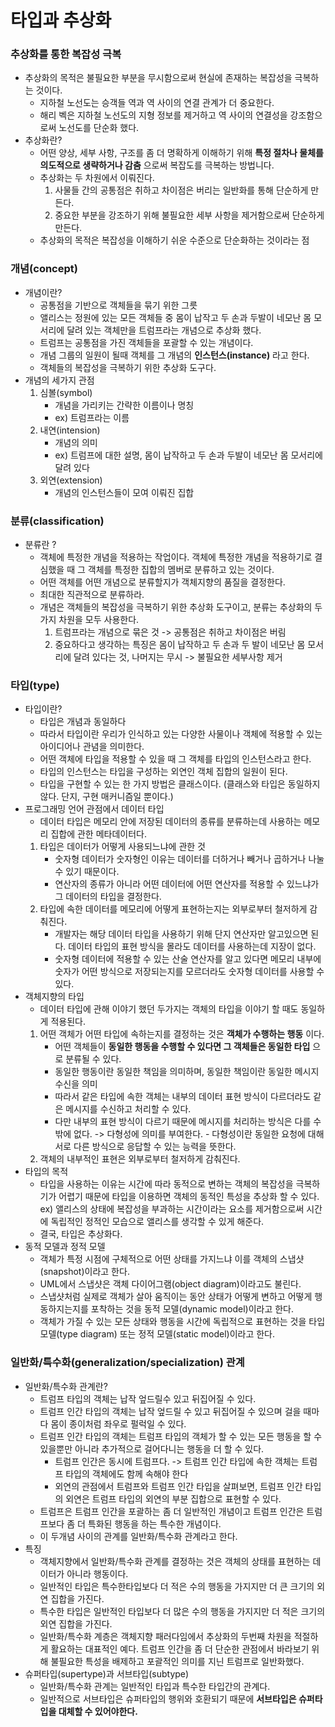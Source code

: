 # 타입과 추상화 
### 추상화를 통한 복잡성 극복
- 추상화의 목적은 불필요한 부분을 무시함으로써 현실에 존재하는 복잡성을 극복하는 것이다.
    - 지하철 노선도는 승객들 역과 역 사이의 연결 관계가 더 중요한다.
    - 해리 벡은 지하철 노선도의 지형 정보를 제거하고 역 사이의 연결성을 강조함으로써 노선도를 단순화 했다.
- 추상화란?
    - 어떤 양상, 세부 사항, 구조를 좀 더 명확하게 이해하기 위해 **특정 절차나 물체를 의도적으로 생략하거나 감춤** 으로써 복잡도를 극복하는 방법니다.
    - 추상화는 두 차원에서 이뤄진다.
        1. 사물들 간의 공통점은 취하고 차이점은 버리는 일반화를 통해 단순하게 만든다.
        2. 중요한 부분을 강조하기 위해 불필요한 세부 사항을 제거함으로써 단순하게 만든다.
    - 추상화의 목적은 복잡성을 이해하기 쉬운 수준으로 단순화하는 것이라는 점 

### 개념(concept)
- 개념이란?
    - 공통점을 기반으로 객체들을 묶기 위한 그릇
    - 앨리스는 정원에 있는 모든 객체들 중 몸이 납작고 두 손과 두발이 네모난 몸 모서리에 달려 있는 객체만을 트럼프라는 개념으로 추상화 했다.
    - 트럼프는 공통점을 가진 객체들을 포괄할 수 있는 개념이다.
    - 개념 그룹의 일원이 될때 객체를 그 개념의 **인스턴스(instance)** 라고 한다.
    - 객체들의 복잡성을 극복하기 위한 추상화 도구다. 
- 개념의 세가지 관점
    1. 심볼(symbol) 
        - 개념을 가리키는 간략한 이름이나 명칭
        - ex) 트럼프라는 이름
    2. 내연(intension)
        - 개념의 의미
        - ex) 트럼프에 대한 설명, 몸이 납작하고 두 손과 두발이 네모난 몸 모서리에 달려 있다
    3. 외연(extension)
        - 개념의 인스턴스들이 모여 이뤄진 집합
    
### 분류(classification)
- 분류란 ?
    - 객체에 특정한 개념을 적용하는 작업이다. 객체에 특정한 개념을 적용하기로 결심했을 때 그 객체를 특정한 집합의 멤버로 분류하고 있는 것이다. 
    - 어떤 객체를 어떤 개념으로 분류할지가 객체지향의 품질을 결정한다. 
    - 최대한 직관적으로 분류하라.
    - 개념은 객체들의 복잡성을 극복하기 위한 추상화 도구이고, 분류는 추상화의 두 가지 차원을 모두 사용한다.
        1. 트럼프라는 개념으로 묶은 것 -> 공통점은 취하고 차이점은 버림
        2. 중요하다고 생각하는 특징은 몸이 납작하고 두 손과 두 발이 네모난 몸 모서리에 달려 있다는 것, 나머지는 무시 -> 불필요한 세부사항 제거
        
### 타입(type)
- 타입이란?
    - 타입은 개념과 동일하다
    - 따라서 타입이란 우리가 인식하고 있는 다양한 사물이나 객체에 적용할 수 있는 아이디어나 관념을 의미한다.
    - 어떤 객체에 타입을 적용할 수 있을 때 그 객체를 타입의 인스턴스라고 한다.
    - 타입의 인스턴스는 타입을 구성하는 외연인 객체 집합의 일원이 된다. 
    - 타입을 구현할 수 있는 한 가지 방법은 클래스이다. (클래스와 타입은 동일하지 않다. 단지, 구현 매커니즘일 뿐이다.)
- 프로그래밍 언어 관점에서 데이터 타입
    - 데이터 타입은 메모리 안에 저장된 데이터의 종류를 분류하는데 사용하는 메모리 집합에 관한 메타데이터다. 
    1. 타입은 데이터가 어떻게 사용되느냐에 관한 것 
        - 숫자형 데이터가 숫자형인 이유는 데이터를 더하거나 빼거나 곱하거나 나눌 수 있기 때문이다. 
        - 연산자의 종류가 아니라 어떤 데이터에 어떤 연산자를 적용할 수 있느냐가 그 데이터의 타입을 결정한다.
    2. 타입에 속한 데이터를 메모리에 어떻게 표현하는지는 외부로부터 철저하게 감춰진다.
        - 개발자는 해당 데이터 타입을 사용하기 위해 단지 연산자만 알고있으면 된다. 데이터 타입의 표현 방식을 몰라도 데이터를 사용하는데 지장이 없다.
        - 숫자형 데이터에 적용할 수 있는 산술 연산자를 알고 있다면 메모리 내부에 숫자가 어떤 방식으로 저장되는지를 모르더라도 숫자형 데이터를 사용할 수 있다.
- 객체지향의 타입
    - 데이터 타입에 관해 이야기 했던 두가지는 객체의 타입을 이야기 할 때도 동일하게 적용된다.
    1. 어떤 객체가 어떤 타입에 속하는지를 결정하는 것은 **객체가 수행하는 행동** 이다.
        - 어떤 객체들이 **동일한 행동을 수행할 수 있다면 그 객체들은 동일한 타입** 으로 분류될 수 있다. 
        - 동일한 행동이란 동일한 책임을 의미하며, 동일한 책임이란 동일한 메시지 수신을 의미
        - 따라서 같은 타입에 속한 객체는 내부의 데이터 표현 방식이 다르더라도 같은 메시지를 수신하고 처리할 수 있다.
        - 다만 내부의 표현 방식이 다르기 때문에 메시지를 처리하는 방식은 다를 수 밖에 없다.
            -> 다형성에 의미를 부여한다.
              - 다형성이란 동일한 요청에 대해 서로 다른 방식으로 응답할 수 있는 능력을 뜻한다.
    2. 객체의 내부적인 표현은 외부로부터 철저하게 감춰진다.
- 타입의 목적
    - 타입을 사용하는 이유는 시간에 따라 동적으로 변하는 객체의 복잡성을 극복하기가 어렵기 때문에 타입을 이용하면 객체의 동적인 특성을 추상화 할 수 있다.
        ex) 앨리스의 상태에 복잡성을 부과하는 시간이라는 요소를 제거함으로써 시간에 독립적인 정적인 모습으로 앨리스를 생각할 수 있게 해준다.
    - 결국, 타입은 추상화다. 
- 동적 모델과 정적 모델 
    - 객체가 특정 시점에 구체적으로 어떤 상태를 가지느냐 이를 객체의 스냅샷(snapshot)이라고 한다.
    - UML에서 스냅샷은 객체 다이어그램(object diagram)이라고도 불린다.
    - 스냅샷처럼 실제로 객체가 살아 움직이는 동안 상태가 어떻게 변하고 어떻게 행동하지는지를 포착하는 것을 동적 모델(dynamic model)이라고 한다. 
    - 객체가 가질 수 있는 모든 상태와 행동을 시간에 독립적으로 표현하는 것을 타입 모델(type diagram) 또는 정적 모델(static model)이라고 한다. 

    
### 일반화/특수화(generalization/specialization) 관계
- 일반화/특수화 관계란?
    - 트럼프 타입의 객체는 납작 엎드릴수 있고 뒤집어질 수 있다.
    - 트럼프 인간 타입의 객체는 납작 엎드릴 수 있고 뒤집어질 수 있으며 걸을 때마다 몸이 종이처럼 좌우로 펄럭일 수 있다.
    - 트럼프 인간 타입의 객체는 트럼프 타입의 객체가 할 수 있는 모든 행동을 할 수 있을뿐만 아니라 추가적으로 걸어다니는 행동을 더 할 수 있다.
        - 트럼프 인간은 동시에 트럼프다. -> 트럼프 인간 타입에 속한 객체는 트럼프 타입의 객체에도 함께 속해야 한다 
        - 외연의 관점에서 트럼프와 트럼프 인간 타입을 살펴보면, 트럼프 인간 타입의 외연은 트럼프 타입의 외연의 부분 집합으로 표현할 수 있다.
    - 트럼프은 트럼프 인간을 포괄하는 좀 더 일반적인 개념이고 트럼프 인간은 트럼프보다 좀 더 특화된 행동을 하는 특수한 개념이다.
    - 이 두개념 사이의 관계를 일반화/특수화 관계라고 한다.
- 특징
    - 객체지향에서 일반화/특수화 관계를 결정하는 것은 객체의 상태를 표현하는 데이터가 아니라 행동이다.
    - 일반적인 타입은 특수한타입보다 더 적은 수의 행동을 가지지만 더 큰 크기의 외연 집합을 가진다.
    - 특수한 타입은 일반적인 타입보다 더 많은 수의 행동을 가지지만 더 적은 크기의 외연 집합을 가진다. 
    - 일반화/특수화 계층은 객체지향 패러다임에서 추상화의 두번째 차원을 적절하게 활요하는 대표적인 예다.
    트럼프 인간을 좀 더 단순한 관점에서 바라보기 위해 불필요한 특성을 배제하고 포괄적인 의미를 지닌 트럼프로 일반화했다. 
- 슈퍼타입(supertype)과 서브타입(subtype)
    - 일반화/특수화 관계는 일반적인 타입과 특수한 타입간의 관계다.
    - 일반적으로 서브타입은 슈퍼타입의 행위와 호환되기 때문에 **서브타입은 슈퍼타입을 대체할 수 있어야한다.** 


